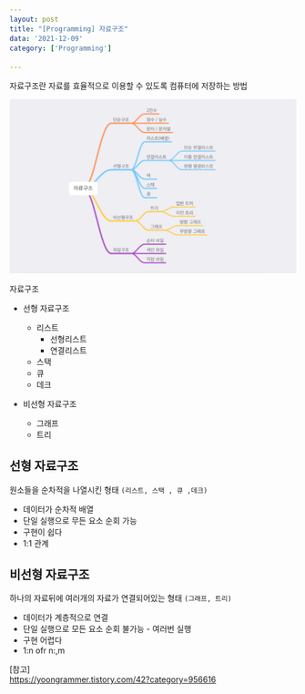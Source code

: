 ```yaml
---
layout: post
title: "[Programming] 자료구조"
data: '2021-12-09'
category: ['Programming']

---
```


자료구조란 자료를 효율적으로 이용할 수 있도록 컴퓨터에 저장하는 방법

 [![자료구조](/public/img/자료구조.png)](https://hanamon.kr/%EC%9E%90%EB%A3%8C%EA%B5%AC%EC%A1%B0%EB%9E%80-%EC%9E%90%EB%A3%8C%EA%B5%AC%EC%A1%B0%EB%A5%BC-%EB%B0%B0%EC%9A%B0%EB%8A%94-%EC%9D%B4%EC%9C%A0/)


자료구조

- 선형 자료구조

  - 리스트
    - 선형리스트
    - 연결리스트
  - 스택
  - 큐
  - 데크
- 비선형 자료구조

  - 그래프
  - 트리

## 선형 자료구조
원소들을 순차적을 나열시킨 형태 ` (리스트, 스택 , 큐 ,데크) `
- 데이터가 순차적 배열
- 단일 실행으로 무든 요소 순회 가능
- 구현이 쉽다
- 1:1 관계

## 비선형 자료구조
하나의 자료뒤에 여러개의 자료가 연결되어있는 형태 `(그래프, 트리)`
- 데이터가 계층적으로 연결
- 단일 실행으로 모든 요소 순회 불가능 - 여러번 실행
- 구현 어렵다
- 1:n ofr n:,m


[참고]<br/>
<a href="https://yoongrammer.tistory.com/42?category=956616" target="_blank">https://yoongrammer.tistory.com/42?category=956616</a>